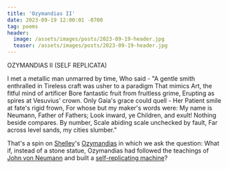 ```yaml
---
title: 'Ozymandias II'
date: 2023-09-19 12:00:01 -0700
tag: poems
header:
  image: /assets/images/posts/2023-09-19-header.jpg
  teaser: /assets/images/posts/2023-09-19-header.jpg
---
```


<div class="poem">OZYMANDIAS II (SELF REPLICATA)

I met a metallic man unmarred by time,
Who said - "A gentle smith enthralled in
Tireless craft was usher to a paradigm
That mimics Art, the fitful mind of artificer
Bore fantastic fruit from fruitless grime,
Erupting as spires at Vesuvius' crown.
Only Gaia's grace could quell - Her
Patient smile at fate's rigid frown,
For whose but my maker's words were:
My name is Neumann, Father of Fathers;
Look inward, ye Children, and exult!
Nothing beside compares. By number,
Scale abiding scale unchecked by fault,
Far across level sands, my cities slumber."</div>

That's a spin on [Shelley](https://en.wikipedia.org/wiki/Percy_Bysshe_Shelley)'s [Ozymandias](https://www.poetryfoundation.org/poems/46565/ozymandias) in which we ask the question: What if, instead of a stone statue, Ozymandias had followed the teachings of [John von Neumann](https://en.wikipedia.org/wiki/John_von_Neumann) and built a [self-replicating machine](https://en.wikipedia.org/wiki/Self-replicating_machine)?
